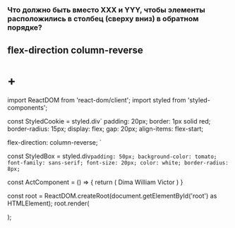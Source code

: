 ### Что должно быть вместо XXX и YYY, чтобы элементы расположились в столбец (сверху вниз) в обратном порядке?
## flex-direction column-reverse
# +

import ReactDOM from 'react-dom/client';
import styled from 'styled-components';


const StyledCookie = styled.div`
  padding: 20px;
  border: 1px solid red;
  border-radius: 15px;
  display: flex;
  gap: 20px;
  align-items: flex-start;

  <!-- XXX: YYY; -->
  flex-direction: column-reverse;
`

const StyledBox = styled.div`
  padding: 50px;
  background-color: tomato;
  font-family: sans-serif;
  font-size: 20px;
  color: white;
  border-radius: 8px;
`

const ActComponent = () => {
  return (
      <StyledCookie>
        <StyledBox>Dima</StyledBox>
        <StyledBox>William</StyledBox>
        <StyledBox>Victor</StyledBox>
      </StyledCookie>
    )
}

const root = ReactDOM.createRoot(document.getElementById('root') as HTMLElement);
root.render(
    <div className="App">
        <ActComponent />
    </div>
);

